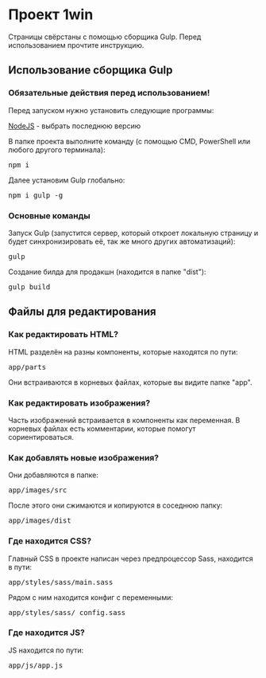 <h1>Проект 1win</h1>

<p>Страницы свёрстаны с помощью сборщика Gulp. Перед использованием прочтите инструкцию.</p>

<h2>Использование сборщика Gulp</h2>

<h3>Обязательные действия перед использованием!</h3>
<p>Перед запуском нужно установить следующие программы:</p>
<a href="https://nodejs.org/en">NodeJS</a> - выбрать последнюю версию
<p>В папке проекта выполните команду (с помощью CMD, PowerShell или любого другого терминала):</p>
<pre>npm i</pre>
<p>Далее установим Gulp глобально:</p>
<pre>npm i gulp -g</pre>

<h3>Основные команды</h3>
<p>Запуск Gulp (запустится сервер, который откроет локальную страницу и будет синхронизировать её, так же много других автоматизаций):</p>
<pre>gulp</pre>
<p>Создание билда для продакшн (находится в папке "dist"):</p>
<pre>gulp build</pre>

<h2>Файлы для редактирования</h2>
<h3>Как редактировать HTML?</h3>
<p>HTML разделён на разны компоненты, которые находятся по пути:</p>
<pre>app/parts</pre>
<p>Они встраиваются в корневых файлах, которые вы видите папке "app".</p>
<h3>Как редактировать изображения?</h3>
<p>Часть изображений встраивается в компоненты как переменная. В корневых файлах есть комментарии, которые помогут сориентироваться.</p>
<h3>Как добавлять новые изображения?</h3>
<p>Они добавляются в папке:</p>
<pre>app/images/src</pre>
<p>После этого они сжимаются и копируются в соседнюю папку:</p>
<pre>app/images/dist</pre>
<h3>Где находится CSS?</h3>
<p>Главный CSS в проекте написан через предпроцессор Sass, находится в пути:</p>
<pre>app/styles/sass/main.sass</pre>
<p>Рядом с ним находится конфиг с переменными:</p>
<pre>app/styles/sass/_config.sass</pre>
<h3>Где находится JS?</h3>
<p>JS находится по пути:</p>
<pre>app/js/app.js</pre>